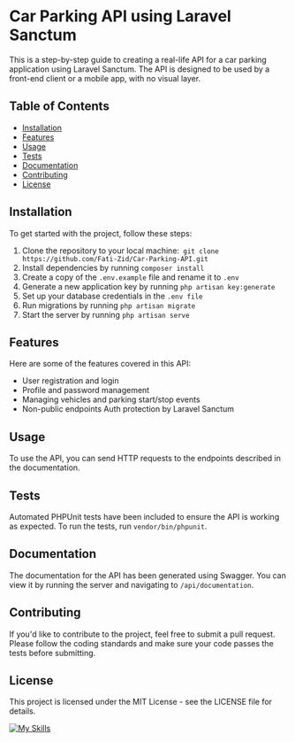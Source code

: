 
# Car Parking API using Laravel Sanctum

This is a step-by-step guide to creating a real-life API for a car parking application using Laravel Sanctum. The API is designed to be used by a front-end client or a mobile app, with no visual layer.





## Table of Contents

 - [Installation](https://github.com/Fati-Zid/Car-Parking-API/edit/main/README.md#Installation)
 - [Features](https://github.com/Fati-Zid/Car-Parking-API/edit/main/README.md#Features)
 - [Usage](https://github.com/Fati-Zid/Car-Parking-API/edit/main/README.md#Usage)
 - [Tests](https://github.com/Fati-Zid/Car-Parking-API/edit/main/README.md#Tests)
 - [Documentation](https://github.com/Fati-Zid/Car-Parking-API/edit/main/README.md#Documentation)
 - [Contributing](https://github.com/Fati-Zid/Car-Parking-API/edit/main/README.md#Contributing)
 - [License](https://github.com/Fati-Zid/Car-Parking-API/edit/main/README.md#License)
 





## Installation

To get started with the project, follow these steps:

1. Clone the repository to your local machine:` git clone https://github.com/Fati-Zid/Car-Parking-API.git`
 2. Install dependencies by running `composer install`
3. Create a copy of the `.env.example` file and rename it to `.env`
4. Generate a new application key by running `php artisan key:generate`
5. Set up your database credentials in the `.env file`
6. Run migrations by running `php artisan migrate`
7. Start the server by running `php artisan serve`
 
## Features

Here are some of the features covered in this API:

- User registration and login
- Profile and password management
- Managing vehicles and parking start/stop events
- Non-public endpoints Auth protection by Laravel Sanctum



## Usage

To use the API, you can send HTTP requests to the endpoints described in the documentation.

## Tests
Automated PHPUnit tests have been included to ensure the API is working as expected. To run the tests, run `vendor/bin/phpunit`.

## Documentation
The documentation for the API has been generated using Swagger. You can view it by running the server and navigating to `/api/documentation`.

## Contributing
If you'd like to contribute to the project, feel free to submit a pull request. Please follow the coding standards and make sure your code passes the tests before submitting.

## License
This project is licensed under the MIT License - see the LICENSE file for details.

[![My Skills](https://skills.thijs.gg/icons?i=laravel,php,mysql)](https://skills.thijs.gg)
